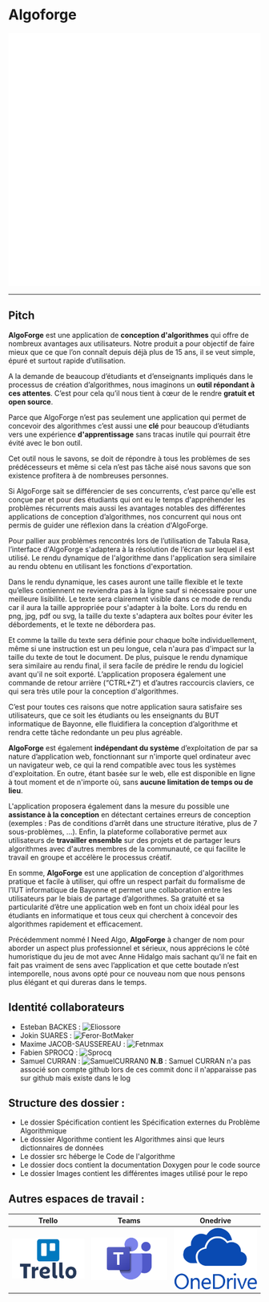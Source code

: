 # Algoforge

![LogoAlgoforge](Images/algoforgeLogo.png)

---
## Pitch

**AlgoForge** est une application de **conception d'algorithmes** qui offre de nombreux avantages aux utilisateurs. Notre produit a pour objectif de faire mieux que ce que l’on connaît depuis déjà plus de 15 ans, il se veut simple, épuré et surtout rapide d’utilisation.

A la demande de beaucoup d’étudiants et d’enseignants impliqués dans le processus de création d’algorithmes, nous imaginons un **outil répondant à ces attentes**. C’est pour cela qu’il nous tient à cœur de le rendre **gratuit et open source**.

Parce que AlgoForge n’est pas seulement une application qui permet de concevoir des algorithmes c’est aussi une **clé** pour beaucoup d’étudiants vers une expérience **d'apprentissage** sans tracas inutile qui pourrait être évité avec le bon outil. 

Cet outil nous le savons, se doit de répondre à tous les problèmes de ses prédécesseurs et même si cela n’est pas tâche aisé nous savons que son existence profitera à de nombreuses personnes.

Si AlgoForge sait se différencier de ses concurrents, c’est parce qu'elle est conçue par et pour des étudiants qui ont eu le temps d'appréhender les problèmes récurrents mais aussi les avantages notables des différentes applications de conception d’algorithmes, nos concurrent qui nous ont permis de guider une réflexion dans la création d'AlgoForge.

Pour pallier aux problèmes rencontrés lors de l’utilisation de Tabula Rasa, l’interface d'AlgoForge s'adaptera à la résolution de l’écran sur lequel il est utilisé. Le rendu dynamique de l'algorithme dans l'application sera similaire au rendu obtenu en utilisant les fonctions d'exportation. 

Dans le rendu dynamique, les cases auront une taille flexible et le texte qu’elles contiennent ne reviendra pas à la ligne sauf si nécessaire pour une meilleure lisibilité. Le texte sera clairement visible dans ce mode de rendu car il aura la taille appropriée pour s'adapter à la boîte. Lors du rendu en png, jpg, pdf ou svg, la taille du texte s'adaptera aux boîtes pour éviter les débordements, et le texte ne débordera pas. 

Et comme la taille du texte sera définie pour chaque boîte individuellement, même si une instruction est un peu longue, cela n'aura pas d'impact sur la taille du texte de tout le document. De plus, puisque le rendu dynamique sera similaire au rendu final, il sera facile de prédire le rendu du logiciel avant qu'il ne soit exporté. L’application proposera également une commande de retour arrière (“CTRL+Z”) et d’autres raccourcis claviers, ce qui sera très utile pour la conception d'algorithmes.

C’est pour toutes ces raisons que notre application saura satisfaire ses utilisateurs, que ce soit les étudiants ou les enseignants du BUT informatique de Bayonne, elle fluidifiera la conception d’algorithme et rendra cette tâche redondante un peu plus agréable.

**AlgoForge** est également **indépendant du système** d’exploitation de par sa nature d’application web, fonctionnant sur n'importe quel ordinateur avec un navigateur web, ce qui la rend compatible avec tous les systèmes d'exploitation. En outre, étant basée sur le web, elle est disponible en ligne à tout moment et de n'importe où, sans **aucune limitation de temps ou de lieu**.

L'application proposera également dans la mesure du possible une **assistance à la conception** en détectant certaines erreurs de conception (exemples : Pas de conditions d’arrêt dans une structure itérative, plus de 7 sous-problèmes, …). Enfin, la plateforme collaborative permet aux utilisateurs de **travailler ensemble** sur des projets et de partager leurs algorithmes avec d'autres membres de la communauté, ce qui facilite le travail en groupe et accélère le processus créatif.

En somme, **AlgoForge** est une application de conception d'algorithmes pratique et facile à utiliser, qui offre un respect parfait du formalisme de l’IUT informatique de Bayonne et permet une collaboration entre les utilisateurs par le biais de partage d’algorithmes. Sa gratuité et sa particularité d’être une application web en font un choix idéal pour les étudiants en informatique et tous ceux qui cherchent à concevoir des algorithmes rapidement et efficacement.

Précédemment nommé I Need Algo, **AlgoForge** à changer de nom pour aborder un
aspect plus professionnel et sérieux, nous apprécions le côté humoristique du jeu de
mot avec Anne Hidalgo mais sachant qu’il ne fait en fait pas vraiment de sens avec
l’application et que cette boutade n’est intemporelle, nous avons opté pour ce
nouveau nom que nous pensons plus élégant et qui dureras dans le temps.

## Identité collaborateurs

- Esteban BACKES : ![**Eliossore**](https://github.com/Eliossore)
- Jokin SUARES : ![**Feror-BotMaker**](https://github.com/Feror-BotMaker)
- Maxime JACOB-SAUSSEREAU : ![**Fetnmax**](https://github.com/Fetnmax)
- Fabien SPROCQ : ![**Sprocq**](https://github.com/Sprocq)
- Samuel CURRAN : ![**SamuelCURRAN0**](https://github.com/SamuelCURRAN0)
**N.B** : Samuel CURRAN n'a pas associé son compte github lors de ces commit donc il n'apparaisse pas sur github mais existe dans le log

## Structure des dossier :

- Le dossier Spécification contient les Spécification externes du Problème Algorithmique
- Le dossier Algorithme contient les Algorithmes ainsi que leurs dictionnaires de données
- Le dossier src héberge le Code de l'algorithme
- Le dossier docs contient la documentation Doxygen pour le code source
- Le dossier Images contient les différentes images utilisé pour le repo

## Autres espaces de travail :

**Trello** | **Teams** | **Onedrive**
:---------------:|:----------------:|:--------------:
[![Trello](Images/trelloLogo.png)](https://trello.com/w/algoforge/home)| [![Teams](Images/teamsLogo.png)](https://teams.microsoft.com/l/team/19%3aMgoWvm1M95WlcTVNCbh3ZAEO-zjjG5kbKQcYDohcK9E1%40thread.tacv2/conversations?groupId=8ea72385-9a9b-4a08-8b53-9d4267d1a470&tenantId=9bf80234-fabb-4f6c-b646-90604632947a)| [![Onedrive](Images/onedriveLogo.png)](https://iutbayonne-my.sharepoint.com/:f:/g/personal/ebackes_iutbayonne_univ-pau_fr/EnFFAbPLxbFDtrf2omOOtG0BXj7KEn7ogo1GgwEaPqBbfQ?e=OoHSwL)
